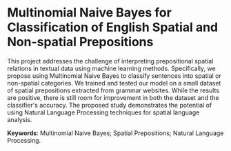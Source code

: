 # Multinomial Naive Bayes for Classification of English Spatial and Non-spatial Prepositions

This project addresses the challenge of interpreting prepositional spatial relations in textual data using machine learning methods. Specifically, we propose using Multinomial Naive Bayes to classify sentences into spatial or non-spatial categories. We trained and tested our model on a small dataset of spatial prepositions extracted from grammar websites. While the results are positive, there is still room for improvement in both the dataset and the classifier's accuracy. The proposed study demonstrates the potential of using Natural Language Processing techniques for spatial language analysis.

**Keywords**: Multinomial Naive Bayes; Spatial Prepositions; Natural Language Processing.

